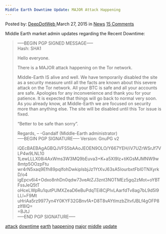 ```yaml
---
Middle Earth Downtime Update: MAJOR Attack Happening
---
```

<article class="post-listing post-9694 post type-post status-publish format-standard hentry category-news tag-attack tag-downtime tag-earth tag-happening tag-major tag-middle tag-update">
<div class="post-inner">
<span>Posted by: <a href="https://www.deepdotweb.com/author/admin/" title="">DeepDotWeb </a></span>
<span>March 27, 2015</span>
<span>in <a href="https://www.deepdotweb.com/category/news/" rel="category tag">News</a></span>
<span><a href="https://www.deepdotweb.com/2015/03/27/middle-earth-market-admin-updates/#comments">15 Comments</a></span>


<p>Middle Earth market admin updates regarding the Recent Downtime:</p>
<blockquote><p>
    &#8212;&#8211;BEGIN PGP SIGNED MESSAGE&#8212;&#8211;<br/>
    Hash: SHA1</p>
<p>Hello everyone.</p>
<p>There is a MAJOR attack happening on the Tor network.</p>
<p>Middle-Earth IS alive and well. We have temporarily disabled the site as a security measure until all the facts are known about this severe attack on the Tor network. All your BTC is safe and all your accounts are safe. Apologies for any inconvenience and thank you for your patience. It is expected that things will go back to normal very soon. As you already know, at Middle-Earth we are focused on security more than anything else. The site will be disabled until this Tor issue is fixed.</p>
<p>&#8220;Better to be safe than sorry&#8221;.</p>
<p>Regards, &#8211; -Gandalf (Middle-Earth administrator)<br/>
    &#8212;&#8211;BEGIN PGP SIGNATURE&#8212;&#8211; Version: GnuPG v2</p>
<p>iQEcBAEBAgAGBQJVFS5bAAoJEOEN9OLO/Y667YEH/iV7UZrWSrJf7VLP4w9LNL10<br/>
    1LewLLLX08i4AxWms3W3MQ9bEuva3+K+a5Xl9lz+tiKGsMJMNW9w8mtp5OOzpFtu<br/>
    wr4rN5xaq9Efh89pqIfohDwkiplsbjJz1YtXvJ63sA5IourbxtFbl0TNXyrkD/o4<br/>
    igEpcv6i4+Odxo8nhDn0qdw73veAtZJ3znt3NOTMEz5gq2zMot+oYBTFssJeQ5tT<br/>
    oHceLWpRu1qutPUMXZeaD6eBuPdqTEi8CjPIvLAarfdTv8ag7bL9d5l9LLl+F9Mt<br/>
    uHriAa5rz9977yn4Y0KYF32GBnvfA+D8T8vAYtImzbZltvfJBLf4gOFP8zIf8lQ=<br/>
    =BJtJ<br/>
    &#8212;&#8211;END PGP SIGNATURE&#8212;&#8211;</p></blockquote>
</div>
<a href="https://www.deepdotweb.com/tag/attack/" rel="tag">attack</a> <a href="https://www.deepdotweb.com/tag/downtime/" rel="tag">downtime</a> <a href="https://www.deepdotweb.com/tag/earth/" rel="tag">earth</a> <a href="https://www.deepdotweb.com/tag/happening/" rel="tag">happening</a> <a href="https://www.deepdotweb.com/tag/major/" rel="tag">major</a> <a href="https://www.deepdotweb.com/tag/middle/" rel="tag">middle</a> <a href="https://www.deepdotweb.com/tag/update/" rel="tag">update</a></span> <span style="display:none" class="updated">2015-03-27